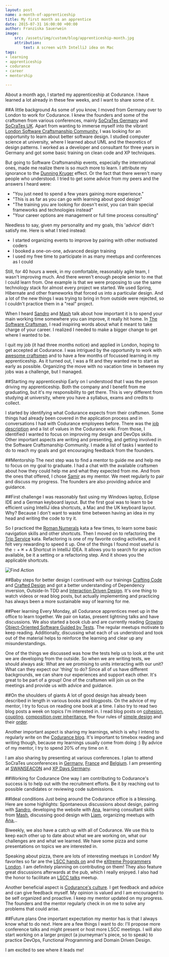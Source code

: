 ```yaml
---
layout: post
name: a-month-of-apprenticeship
title: My first month as an apprentice
date: 2015-07-31 16:00:00 +00:00
author: Franziska Sauerwein
image:
    src: /assets/img/custom/blog/apprenticeship-month.jpg
    attribution:
        text: A screen with IntelliJ idea on Mac
tags:
- learning
- apprenticeship
- codurance
- career
- mentorship

---
```


About a month ago, I started my apprenticeship at Codurance. I have learned a lot already in these few weeks, and I want to share some of it.

##A little background
As some of you know, I moved from Germany over to London to work for Codurance. I knew the founders and some of the craftsmen from various conferences, mainly [SoCraTes Germany](https://www.socrates-conference.de/) and [SoCraTes UK](http://socratesuk.org/).
Apart from wanting to immerse myself into the vibrant [London Software Craftsmanship Community](http://www.meetup.com/london-software-craftsmanship/), I was looking for an opportunity to learn about better software design.
I studied computer science at university, where I learned about UML and the theoretics of design patterns. I worked as a developer and consultant for three years in Germany and got some basic training on clean code and XP techniques.

But going to Software Craftsmanship events, especially the international ones, made me realize there is so much more to learn. I attribute my ignorance to the [Dunning Kruger](https://en.wikipedia.org/wiki/Dunning%E2%80%93Kruger_effect) effect. Or the fact that there weren't many people who understood.
I tried to get some advice from my peers and the answers I heard were:

- "You just need to spend a few years gaining more experience."
- "This is as far as you can go with learning about good design"
- "The training you are looking for doesn't exist, you can train special frameworks and technologies instead"
- "Your career options are management or full time process consulting"

Needless to say, given my personality and my goals, this 'advice' didn't satisfy me. Here is what I tried instead:

- I started organizing events to improve by pairing with other motivated coders
- I booked a one-on-one, advanced design training
- I used my free time to participate in as many meetups and conferences as I could

Still, for 40 hours a week, in my comfortable, reasonably agile team, I wasn't improving much. And there weren't enough people senior to me that I could learn from.
One example is that we were proposing to use the same technology stack for almost every project we started. We used Spring, Hibernate and other frameworks that forced us into a particular design.
And a lot of the new things I was trying to bring in from outside were rejected, so I couldn't practice them in a "real" project.

When I heard [Sandro](https://twitter.com/sandromancuso) and [Mash](https://twitter.com/mashooq) talk about how important it is to spend your main working time somewhere you can improve, it really hit home. In [The Software Craftsman](http://www.amazon.co.uk/books/dp/0134052501), I read inspiring words about what it meant to take charge of your career.
I realized I needed to make a bigger change to get where I wanted to be.

I quit my job (it had three months notice) and applied in London, hoping to get accepted at Codurance. I was intrigued by the opportunity to work with [awesome craftsmen](http://codurance.com/aboutus/ourteam/) and to have a few months of focussed learning in my apprenticeship.
As it turned out, I was a fit and they wanted me to start as early as possible. Organizing the move with no vacation time in between my jobs was a challenge, but I managed.

##Starting my apprenticeship
Early on I understood that I was the person driving my apprenticeship. Both the company and I benefit from me graduating, but it's my responsibility to get there.
This is very different from studying at university, where you have a syllabus, exams and credits to collect.

I started by identifying what Codurance expects from their craftsmen. Some things had already been covered in the application process and in conversations I had with Codurance employees before. There was the [job description](http://codurance.com/careers/craftsman/) and a list of values in the Codurance wiki.
From those, I identified I wanted to focus on improving my design and DevOps skills. Other important aspects are writing and presenting, and getting involved in the Software Craftsmanship Community.
I made a list of tasks I wanted to do to reach my goals and got encouraging feedback from the founders.

##Mentorship
The next step was to find a mentor to guide me and help me to focus on my goal to graduate. I had a chat with the available craftsmen about how they could help me and what they expected from me.
And from the ones that offered, I chose [Samir](https://twitter.com/SamirTalwar) as my mentor. We meet regularly to pair and discuss my progress. The founders are also providing advice and guidance.

##First challenge
I was reasonably fast using my Windows laptop, Eclipse IDE and a German keyboard layout. But the first goal was to learn to be efficient using IntelliJ idea shortcuts, a Mac and the UK keyboard layout.
Why? Because I don't want to waste time between having an idea in my head and writing the code to try it.

So I practiced the [Roman Numerals](https://www.youtube.com/watch?v=iZjgj1S0FCY) kata a few times, to learn some basic navigation skills and other shortcuts.
Then I moved on to refactoring the [Trip Service](https://github.com/sandromancuso/trip-service-kata) kata. Refactoring is one of my favorite coding activities, and it felt very rewarding to speed it up.
One of the things I found most useful is the <kbd>⇧</kbd> + <kbd>&#8984;</kbd> + <kbd>A</kbd> Shortcut in IntelliJ IDEA. It allows you to search for any action available, be it a setting or a refactoring step. And it shows you the applicable shortcuts.

![Find Action](/assets/img/custom/blog/findAction.png)

##Baby steps for better design
I continued with our trainings [Crafting Code](http://codurance.com/services/training/crafting-code/) and [Crafted Design](http://codurance.com/services/training/crafted-design/) and got a better understanding of Dependency inversion, Outside-In TDD and [Interaction Driven Design](http://ustre.am/:49XUG).
It's one thing to watch videos or read blog posts, but actually implementing and practicing has always been a more sustainable way of learning for me.

##Peer learning
Every Monday, all Codurance apprentices meet up in the office to learn together. We pair on katas, present lightning talks and have discussions.
We also started a book club and are currently reading [Growing Object-Oriented Software Guided by Tests](http://www.growing-object-oriented-software.com/). The regular meetups motivate to keep reading.
Additionally, discussing what each of us understood and took out of the material helps to reinforce the learning and clear up any misunderstandings.

One of the things we discussed was how the tests help us to look at the unit we are developing from the outside. So when we are writing tests, we should always ask: What are we promising to units interacting with our unit? What can they expect our 'thing' to do?
Since all of us have different backgrounds, we can share our experiences and support each other. It's great to be part of a group!
One of the craftsmen will join us on the meetings and provide us with advice and guidance.

##On the shoulders of giants
A lot of good design has already been described in length in various books and blogposts. On the advice of my mentor, I try to focus on reading one book at a time. I also try to read two blog posts a week on topics I'm interested in.
I read blog posts on [cohesion](https://pragprog.com/magazines/2010-12/cohesive-software-design), [coupling](http://martinfowler.com/ieeeSoftware/coupling.pdf), [composition over inheritance](http://www.thoughtworks.com/insights/blog/composition-vs-inheritance-how-choose), the four rules of [simple design](http://martinfowler.com/bliki/BeckDesignRules.html) and their [order](http://blog.thecodewhisperer.com/2013/12/07/putting-an-age-old-battle-to-rest/).

Another important aspect is sharing my learnings, which is why I intend to regularly write on the [Codurance blog](http://codurance.com/blog/). It's important to timebox reading and writing though, because my learnings usually come from doing :) By advice of my mentor, I try to spend 20% of my time on it.

I am also sharing by presenting at various conferences. I plan to attend SoCraTes unconferences in  [Germany](https://www.socrates-conference.de/), [France](http://socrates-fr.github.io/) and [Belgium](http://www.socratesbe.org/). I am presenting at [SWANSEACON](http://swancon.co.uk/) and [XP Days Germany](http://www.xpdays.de/2015/).

##Working for Codurance
One way I am contributing to Codurance's success is to help out with the recruitment efforts. Be it by reaching out to possible candidates or reviewing code submissions.

##Ideal conditions
Just being around the Codurance office is a blessing. Here are some highlights: Spontaneous discussions about design, pairing with [Sandro](https://twitter.com/sandromancuso), developing the website with [Ana](http://twitter.com/anainogal), learning consultant skills from [Mash](https://twitter.com/mashooq), discussing good design with [Liam](http://twitter.com/lrbpx), organizing meetups with [Ana](http://twitter.com/craftatheart),..

Biweekly, we also have a catch up with all of Codurance. We use this to keep each other up to date about what we are working on, what our challenges are and what we learned. We have some pizza and some presentations on topics we are interested in.

Speaking about pizza, there are lots of interesting meetups in London! My favorites so far are the [LSCC hands on](http://www.meetup.com/london-software-craftsmanship/) and the [eXtreme Programmers London](http://www.meetup.com/Extreme-Programmers-London/). I am definitely planning on contributing on them! They also feature great discussions afterwards at the pub, which I really enjoyed.
I also had the honor to facilitate an [LSCC talks](http://www.meetup.com/london-software-craftsmanship/) meetup.

Another beneficial aspect is [Codurance's culture](http://codurance.com/2015/07/14/learning-from-our-failures/). I get feedback and advice and can give feedback myself. My opinion is valued and I am encouraged to be self organized and proactive. I keep my mentor updated on my progress. The founders and the mentor regularly check in on me to solve any problems that could arise.

##Future plans
One important expectation my mentor has is that I always know what to do next. Here are a few things I want to do:
I'll propose more conference talks and might present or host more LSCC meetings.
I will also start working on a larger project (a journeyman's piece, so to speak) to practice DevOps, Functional Programming and Domain Driven Design.

I am excited to see where it leads me!
